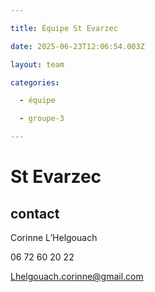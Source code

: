 ```yaml
---

title: Équipe St Evarzec 

date: 2025-06-23T12:06:54.003Z

layout: team

categories:

  - équipe

  - groupe-3

---
```


# St Evarzec 



## contact 

Corinne L’Helgouach

06 72 60 20 22

Lhelgouach.corinne@gmail.com

